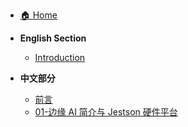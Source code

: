 - [🏠 Home](/README.md)

* **English Section**
  - [Introduction](/docs/en/00-Introduction/README.md)

* **中文部分**
  - [前言](/docs/cn/00-前言/README.md)
  - [01-边缘 AI 简介与 Jestson 硬件平台](/docs/cn/1.边缘AI编程基础/01-边缘AI简介与Jetson硬件平台/README.md)